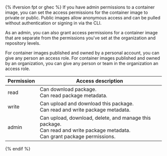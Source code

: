 {% ifversion fpt or ghec %}
If you have admin permissions to a container image, you can set the access permissions for the container image to private or public. Public images allow anonymous access and can be pulled without authentication or signing in via the CLI.

As an admin, you can also grant access permissions for a container image that are separate from the permissions you've set at the organization and repository levels.

For container images published and owned by a personal account, you can give any person an access role. For container images published and owned by an organization, you can give any person or team in the organization an access role.

| Permission | Access description |
|------------|--------------------|
| read       | Can download package. <br> Can read package metadata. |
| write      | Can upload and download this package. <br> Can read and write package metadata. |
| admin      | Can upload, download, delete, and manage this package. <br> Can read and write package metadata. <br> Can grant package permissions.
{% endif %}

